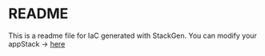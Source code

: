 # README
This is a readme file for IaC generated with StackGen.
You can modify your appStack -> [here](http://stage.dev.stackgen.com/appstacks/1e2b3d6a-a437-45f8-9757-fd9ea956deec)
